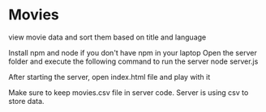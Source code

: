 # Movies
view movie data and sort them based on title and language

Install npm and node if you don't have npm in your laptop 
Open the server folder and execute the following command to run the server
node server.js

After starting the server, open index.html file and play with it

Make sure to keep movies.csv file in server code. Server is using csv to store data.
